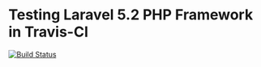 # Testing Laravel 5.2 PHP Framework in Travis-CI

[![Build Status](https://travis-ci.org/Saibamen/laravel5-travis.svg)](https://travis-ci.org/Saibamen/laravel5-travis)
